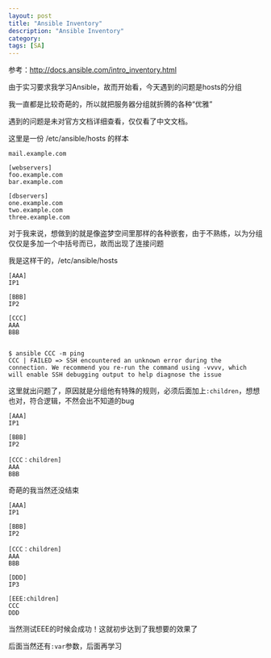 ```yaml
---
layout: post
title: "Ansible Inventory"
description: "Ansible Inventory"
category: 
tags: [SA]
---
```



参考：<http://docs.ansible.com/intro_inventory.html>

由于实习要求我学习Ansible，故而开始看，今天遇到的问题是hosts的分组

我一直都是比较奇葩的，所以就把服务器分组就折腾的各种“优雅”

遇到的问题是未对官方文档详细查看，仅仅看了中文文档。

这里是一份 /etc/ansible/hosts 的样本

    mail.example.com
    
    [webservers]
    foo.example.com
    bar.example.com
    
    [dbservers]
    one.example.com
    two.example.com
    three.example.com
    
对于我来说，想做到的就是像盗梦空间里那样的各种嵌套，由于不熟练，以为分组仅仅是多加一个中括号而已，故而出现了连接问题

我是这样干的，/etc/ansible/hosts

    [AAA]
    IP1
    
    [BBB]
    IP2
    
    [CCC]
    AAA
    BBB

    
    $ ansible CCC -m ping
    CCC | FAILED => SSH encountered an unknown error during the connection. We recommend you re-run the command using -vvvv, which will enable SSH debugging output to help diagnose the issue

这里就出问题了，原因就是分组他有特殊的规则，必须后面加上`:children`，想想也对，符合逻辑，不然会出不知道的bug


    [AAA]
    IP1
    
    [BBB]
    IP2
    
    [CCC：children]
    AAA
    BBB

奇葩的我当然还没结束


    [AAA]
    IP1
    
    [BBB]
    IP2
    
    [CCC：children]
    AAA
    BBB
    
    [DDD]
    IP3

    [EEE:children]
    CCC
    DDD

当然测试EEE的时候会成功！这就初步达到了我想要的效果了

后面当然还有`:var`参数，后面再学习